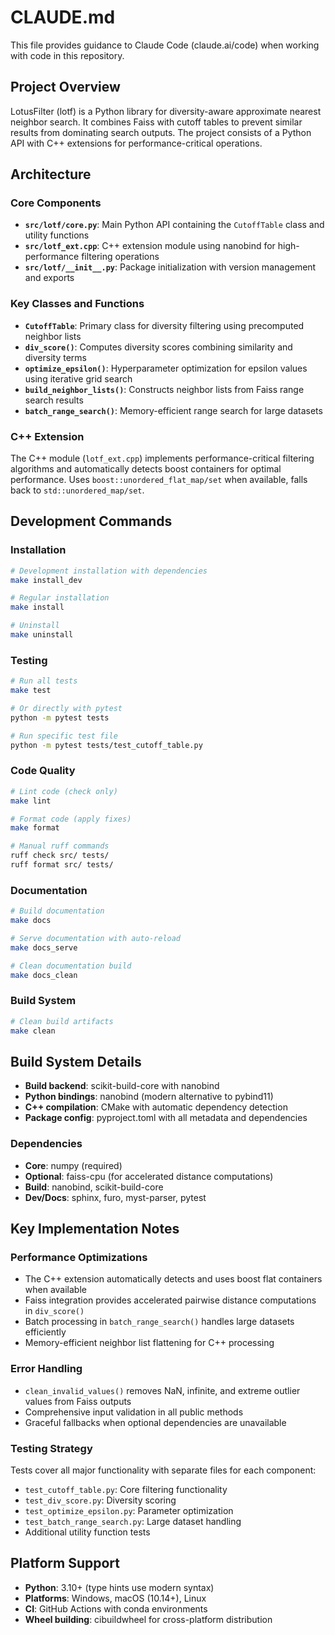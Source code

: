 # CLAUDE.md

This file provides guidance to Claude Code (claude.ai/code) when working with code in this repository.

## Project Overview

LotusFilter (lotf) is a Python library for diversity-aware approximate nearest neighbor search. It combines Faiss with cutoff tables to prevent similar results from dominating search outputs. The project consists of a Python API with C++ extensions for performance-critical operations.

## Architecture

### Core Components

- **`src/lotf/core.py`**: Main Python API containing the `CutoffTable` class and utility functions
- **`src/lotf_ext.cpp`**: C++ extension module using nanobind for high-performance filtering operations
- **`src/lotf/__init__.py`**: Package initialization with version management and exports

### Key Classes and Functions

- **`CutoffTable`**: Primary class for diversity filtering using precomputed neighbor lists
- **`div_score()`**: Computes diversity scores combining similarity and diversity terms
- **`optimize_epsilon()`**: Hyperparameter optimization for epsilon values using iterative grid search
- **`build_neighbor_lists()`**: Constructs neighbor lists from Faiss range search results
- **`batch_range_search()`**: Memory-efficient range search for large datasets

### C++ Extension

The C++ module (`lotf_ext.cpp`) implements performance-critical filtering algorithms and automatically detects boost containers for optimal performance. Uses `boost::unordered_flat_map/set` when available, falls back to `std::unordered_map/set`.

## Development Commands

### Installation
```bash
# Development installation with dependencies
make install_dev

# Regular installation
make install

# Uninstall
make uninstall
```

### Testing
```bash
# Run all tests
make test

# Or directly with pytest
python -m pytest tests

# Run specific test file
python -m pytest tests/test_cutoff_table.py
```

### Code Quality
```bash
# Lint code (check only)
make lint

# Format code (apply fixes)
make format

# Manual ruff commands
ruff check src/ tests/
ruff format src/ tests/
```

### Documentation
```bash
# Build documentation
make docs

# Serve documentation with auto-reload
make docs_serve

# Clean documentation build
make docs_clean
```

### Build System
```bash
# Clean build artifacts
make clean
```

## Build System Details

- **Build backend**: scikit-build-core with nanobind
- **Python bindings**: nanobind (modern alternative to pybind11)
- **C++ compilation**: CMake with automatic dependency detection
- **Package config**: pyproject.toml with all metadata and dependencies

### Dependencies

- **Core**: numpy (required)
- **Optional**: faiss-cpu (for accelerated distance computations)
- **Build**: nanobind, scikit-build-core
- **Dev/Docs**: sphinx, furo, myst-parser, pytest

## Key Implementation Notes

### Performance Optimizations

- The C++ extension automatically detects and uses boost flat containers when available
- Faiss integration provides accelerated pairwise distance computations in `div_score()`
- Batch processing in `batch_range_search()` handles large datasets efficiently
- Memory-efficient neighbor list flattening for C++ processing

### Error Handling

- `clean_invalid_values()` removes NaN, infinite, and extreme outlier values from Faiss outputs
- Comprehensive input validation in all public methods
- Graceful fallbacks when optional dependencies are unavailable

### Testing Strategy

Tests cover all major functionality with separate files for each component:
- `test_cutoff_table.py`: Core filtering functionality
- `test_div_score.py`: Diversity scoring
- `test_optimize_epsilon.py`: Parameter optimization
- `test_batch_range_search.py`: Large dataset handling
- Additional utility function tests

## Platform Support

- **Python**: 3.10+ (type hints use modern syntax)
- **Platforms**: Windows, macOS (10.14+), Linux
- **CI**: GitHub Actions with conda environments
- **Wheel building**: cibuildwheel for cross-platform distribution